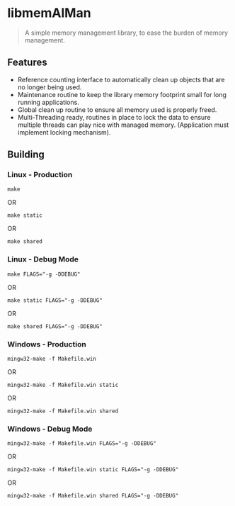 # libmemAlMan

> A simple memory management library, to ease the burden of memory management.

## Features

* Reference counting interface to automatically clean up objects that are no
  longer being used.
* Maintenance routine to keep the library memory footprint small for long
  running applications.
* Global clean up routine to ensure all memory used is properly freed.
* Multi-Threading ready, routines in place to lock the data to ensure multiple
  threads can play nice with managed memory. (Application must implement locking
  mechanism).
  
## Building

### Linux - Production
``` make
make
```
OR
``` make
make static
```
OR
``` make
make shared
```

### Linux - Debug Mode
``` make
make FLAGS="-g -DDEBUG"
```
OR
``` make
make static FLAGS="-g -DDEBUG"
```
OR
``` make
make shared FLAGS="-g -DDEBUG"
```

### Windows - Production
``` make
mingw32-make -f Makefile.win
```
OR
``` make
mingw32-make -f Makefile.win static
```
OR
``` make
mingw32-make -f Makefile.win shared
```

### Windows - Debug Mode
``` make
mingw32-make -f Makefile.win FLAGS="-g -DDEBUG"
```
OR
``` make
mingw32-make -f Makefile.win static FLAGS="-g -DDEBUG"
```
OR
``` make
mingw32-make -f Makefile.win shared FLAGS="-g -DDEBUG"
```
